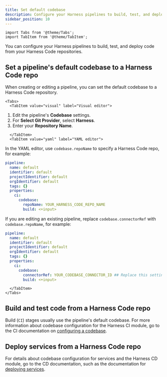 ```yaml
---
title: Set default codebase
description: Configure your Harness pipelines to build, test, and deploy code from Harness Code repositories.
sidebar_position: 10
---
```


```mdx-code-block
import Tabs from '@theme/Tabs';
import TabItem from '@theme/TabItem';
```

<!-- not sure if this is done -->

You can configure your Harness pipelines to build, test, and deploy code from your Harness Code repositories.

## Set a pipeline's default codebase to a Harness Code repo

When creating or editing a pipeline, you can set the default codebase to a Harness Code repository.

```mdx-code-block
<Tabs>
  <TabItem value="visual" label="Visual editor">
```

1. Edit the pipeline's **Codebase** settings.
2. For **Select Git Provider**, select **Harness**.
3. Enter your **Repository Name**.

```mdx-code-block
  </TabItem>
  <TabItem value="yaml" label="YAML editor">
```

In the YAML editor, use `codebase.repoName` to specify a Harness Code repo, for example:

```yaml
pipeline:
  name: default
  identifier: default
  projectIdentifier: default
  orgIdentifier: default
  tags: {}
  properties:
    ci:
      codebase:
        repoName: YOUR_HARNESS_CODE_REPO_NAME
        build: <+input>
```

If you are editing an existing pipeline, replace `codebase.connectorRef` with `codebase.repoName`, for example:

```yaml
pipeline:
  name: default
  identifier: default
  projectIdentifier: default
  orgIdentifier: default
  tags: {}
  properties:
    ci:
      codebase:
        connectorRef: YOUR_CODEBASE_CONNECTOR_ID ## Replace this setting with 'repoName: YOUR_HARNESS_CODE_REPO_NAME'
        build: <+input>
```

```mdx-code-block
  </TabItem>
</Tabs>
```

## Build and test code from a Harness Code repo

Build (`CI`) stages usually use the pipeline's default codebase. For more information about codebase configuration for the Harness CI module, go to the CI documentation on [configuring a codebase](/docs/continuous-integration/use-ci/codebase-configuration/create-and-configure-a-codebase).

## Deploy services from a Harness Code repo

For details about codebase configuration for services and the Harness CD module, go to the CD documentation, such as the documentation for [deploying services](/docs/category/deploy-services-on-different-platforms).
